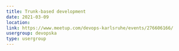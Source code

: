 ```yaml
---
title: Trunk-based development
date: 2021-03-09
location: 
link: https://www.meetup.com/devops-karlsruhe/events/276606166/
usergroup: devopska
type: usergroup
---
```

